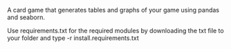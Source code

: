 A card game that generates tables and graphs of your game using pandas and seaborn.

Use requirements.txt for the required modules by downloading the txt file to your folder and type -r install.requirements.txt

